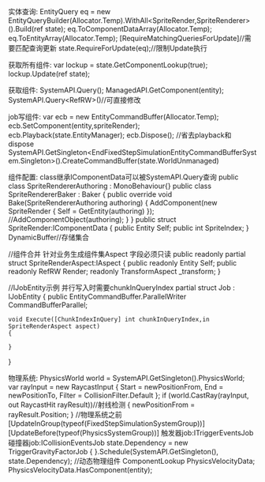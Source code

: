 实体查询:
EntityQuery eq = new EntityQueryBuilder(Allocator.Temp).WithAll<SpriteRender,SpriteRenderer>().Build(ref state);
eq.ToComponentDataArray<SpriteRender>(Allocator.Temp);
eq.ToEntityArray(Allocator.Temp);
[RequireMatchingQueriesForUpdate]//需要匹配查询更新
state.RequireForUpdate(eq);//限制Update执行

获取所有组件:
var lockup = state.GetComponentLookup<TriggerGravityFactor>(true);
lockup.Update(ref state);

获取组件:
SystemAPI.Query<SpriteRender>();
ManagedAPI.GetComponent<SpriteRenderer>(entity);
SystemAPI.Query<RefRW<SpriteRender>>()//可直接修改

job写组件:
var ecb = new EntityCommandBuffer(Allocator.Temp);
ecb.SetComponent(entity,spriteRender);
ecb.Playback(state.EntityManager);
ecb.Dispose();
//省去playback和dispose
SystemAPI.GetSingleton<EndFixedStepSimulationEntityCommandBufferSystem.Singleton>().CreateCommandBuffer(state.WorldUnmanaged)

组件配置:
class继承IComponentData可以被SystemAPI.Query查询
public class SpriteRendererAuthoring : MonoBehaviour{}
public class SpriteRendererBaker : Baker<SpriteRendererAuthoring>
{
    public override void Bake(SpriteRendererAuthoring authoring)
    {
        AddComponent(new SpriteRender
        {
            Self = GetEntity(authoring)
        });
        //AddComponentObject(authoring);
    }
}
public struct SpriteRender:IComponentData
{
    public Entity Self;
    public int SpriteIndex;
}
DynamicBuffer<T>//存储集合

//组件合并 针对业务生成组件集Aspect 字段必须只读
public readonly partial struct SpriteRenderAspect:IAspect
{
    public readonly Entity Self;
    public readonly RefRW<SpriteRender> Render;
    readonly TransformAspect _transform;
}

//IJobEntity示例 并行写入时需要chunkInQueryIndex
partial struct Job : IJobEntity
{
    public EntityCommandBuffer.ParallelWriter CommandBufferParallel;

    void Execute([ChunkIndexInQuery] int chunkInQueryIndex,in SpriteRenderAspect aspect)
    {

    }
}

物理系统:
PhysicsWorld world = SystemAPI.GetSingleton<PhysicsWorldSingleton>().PhysicsWorld;
var rayInput = new RaycastInput
{
    Start = newPositionFrom,
    End = newPositionTo,
    Filter = CollisionFilter.Default
};
if (world.CastRay(rayInput, out RaycastHit rayResult))//射线检测
{
    newPositionFrom = rayResult.Position;
}
//物理系统之前
[UpdateInGroup(typeof(FixedStepSimulationSystemGroup))]
[UpdateBefore(typeof(PhysicsSystemGroup))]
触发器job:ITriggerEventsJob
碰撞器job:ICollisionEventsJob
state.Dependency = new TriggerGravityFactorJob
{
}.Schedule(SystemAPI.GetSingleton<SimulationSingleton>(), state.Dependency);
//动态物理组件
ComponentLookup<PhysicsVelocity> PhysicsVelocityData;
PhysicsVelocityData.HasComponent(entity);